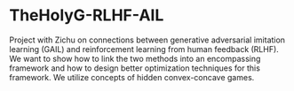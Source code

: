 # TheHolyG-RLHF-AIL
Project with Zichu on connections between generative adversarial imitation learning (GAIL) and reinforcement learning from human feedback (RLHF). We want to show how to link the two methods into an encompassing framework and how to design better optimization techniques for this framework. We utilize concepts of hidden convex-concave games.
